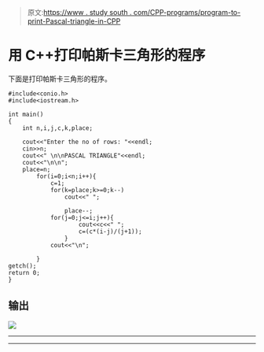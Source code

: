 > 原文:[https://www . study south . com/CPP-programs/program-to-print-Pascal-triangle-in-CPP](https://www.studytonight.com/cpp-programs/program-to-print-pascal-triangle-in-cpp)

# 用 C++打印帕斯卡三角形的程序

下面是打印帕斯卡三角形的程序。

```
#include<conio.h>
#include<iostream.h>

int main()
{
	int n,i,j,c,k,place;

	cout<<"Enter the no of rows: "<<endl;
	cin>>n;
	cout<<" \n\nPASCAL TRIANGLE"<<endl;
	cout<<"\n\n";
	place=n;
		for(i=0;i<n;i++){
			c=1;
			for(k=place;k>=0;k--)
				cout<<" ";

				place--;
			for(j=0;j<=i;j++){
					cout<<c<<" ";
					c=(c*(i-j)/(j+1));
				}
			cout<<"\n";

	    }
getch();
return 0;
}
```

## 输出

![](../Images/e5b37f949e264a6b95ce9cd488c4788b.png)

* * *

* * *